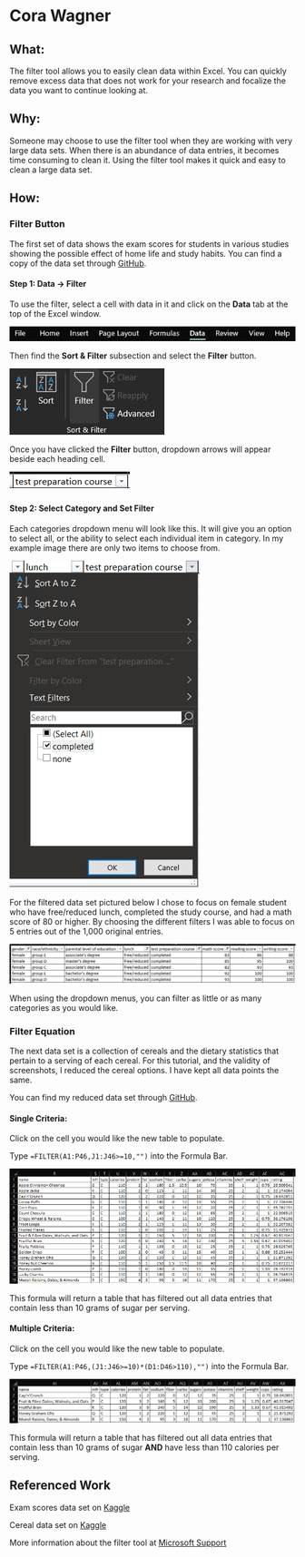 # Cora Wagner

## What:
The filter tool allows you to easily clean data within Excel. You can quickly remove excess data that does not work for your research and focalize the data you want to continue looking at.

## Why:
Someone may choose to use the filter tool when they are working with very large data sets. When there is an abundance of data entries, it becomes time consuming to clean it. Using the filter tool makes it quick and easy to clean a large data set.

## How:
### Filter Button
The first set of data shows the exam scores for students in various studies showing the possible effect of home life and study habits. You can find a copy of the data set through [GitHub](https://github.com/CoraWagner/Filter/blob/15c1c21ab73d47d9e0e35ea4782ee3e8f8cea992/StudentsPerformance.csv).

#### Step 1: Data -> Filter
To use the filter, select a cell with data in it and click on the **Data** tab at the top of the Excel window.

![Filter Tool Location - Image 1](Data.png)

Then find the **Sort & Filter** subsection and select the **Filter** button.

![Filter Tool Location - Image 2](Filter.png)

Once you have clicked the **Filter** button, dropdown arrows will appear beside each heading cell.

![Name Dropdown Arrow](TestPreparationDropdown.png)

#### Step 2: Select Category and Set Filter
Each categories dropdown menu will look like this. It will give you an option to select all, or the ability to select each individual item in category. In my example image there are only two items to choose from.

![Category Filter](TestPreparationSelection.png)

For the filtered data set pictured below I chose to focus on female student who have free/reduced lunch, completed the study course, and had a math score of 80 or higher. By choosing the different filters I was able to focus on 5 entries out of the 1,000 original entries.

![Filtered Data Set](Female_FreeLunch_Studied_80-100MathScore.png)

When using the dropdown menus, you can filter as little or as many categories as you would like. 

### Filter Equation
The next data set is a collection of cereals and the dietary statistics that pertain to a serving of each cereal. For this tutorial, and the validity of screenshots, I reduced the cereal options. I have kept all data points the same. 

You can find my reduced data set through [GitHub](https://github.com/CoraWagner/Filter/blob/68e98fe8761e2745150774e25eca10c4593a7398/cereal.csv). 

#### Single Criteria:
Click on the cell you would like the new table to populate.

Type `=FILTER(A1:P46,J1:J46>=10,"")` into the Formula Bar.

![Filtered Using Equation Single Criteria](EquationFilter1.png)

This formula will return a table that has filtered out all data entries that contain less than 10 grams of sugar per serving.

#### Multiple Criteria:
Click on the cell you would like the new table to populate.

Type `=FILTER(A1:P46,(J1:J46>=10)*(D1:D46>110),"")` into the Formula Bar.

![Filtered Using Equations Multiple Criteria](MultipleCriteria.png)

This formula will return a table that has filtered out all data entries that contain less than 10 grams of sugar **AND** have less than 110 calories per serving.

## Referenced Work
Exam scores data set on [Kaggle](https://www.kaggle.com/spscientist/students-performance-in-exams)

Cereal data set on [Kaggle](https://www.kaggle.com/crawford/80-cereals/version/2)

More information about the filter tool at [Microsoft Support](https://support.microsoft.com/en-us/office/filter-function-f4f7cb66-82eb-4767-8f7c-4877ad80c759)
